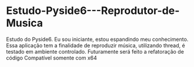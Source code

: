 # Estudo-Pyside6---Reprodutor-de-Musica
Estudo do Pyside6.
Eu sou iniciante, estou espandindo meu conhecimento.
Essa aplicação tem a finalidade de reproduzir música, utilizando  thread, é testado em ambiente controlado.
Futuramente será feito a refatoração de código
Compatível somente com x64
